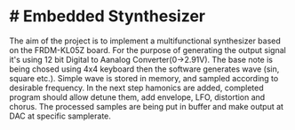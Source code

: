 # # Embedded Stynthesizer

The aim of the project is to implement a multifunctional synthesizer based on the FRDM-KL05Z board. For the purpose of generating the output signal it's using 12 bit Digital to Aanalog Converter(0->2.91V). The base note is being chosed using 4x4 keyboard then the software generates wave (sin, square etc.). Simple wave is stored in memory, and sampled according to desirable frequency. In the next step hamonics are added, completed program should allow detune them, add envelope, LFO, distortion and chorus. The processed samples are being put in buffer and make output at DAC at specific samplerate. 
